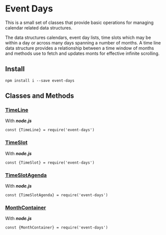 # Event Days

This is a small set of classes that provide basic operations for managing calendar related data structures.


The data structures calendars, event day lists, time slots which may be within a day or across many days spanning a number of months. A time line data structure provides a relationship between a time window of months and methods use to fetch and updates monts for effective infinite scrolling.

## Install 

```
npm install i --save event-days
```

## Classes and Methods

### [TimeLine](#)

With ***node.js***
```
const {TimeLine} = require('event-days')
```


### [TimeSlot](#)

With ***node.js***
```
const {TimeSlot} = require('event-days')
```


### [TimeSlotAgenda](#)

With ***node.js***
```
const {TimeSlotAgenda} = require('event-days')
```


### [MonthContainer](#)

With ***node.js***
```
const {MonthContainer} = require('event-days')
```




